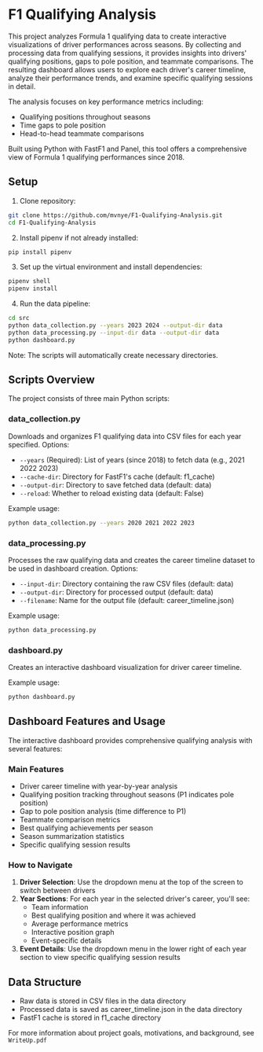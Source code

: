 # F1 Qualifying Analysis

This project analyzes Formula 1 qualifying data to create interactive visualizations of driver performances across seasons. By collecting and processing data from qualifying sessions, it provides insights into drivers' qualifying positions, gaps to pole position, and teammate comparisons. The resulting dashboard allows users to explore each driver's career timeline, analyze their performance trends, and examine specific qualifying sessions in detail. 

The analysis focuses on key performance metrics including:
- Qualifying positions throughout seasons
- Time gaps to pole position
- Head-to-head teammate comparisons

Built using Python with FastF1 and Panel, this tool offers a comprehensive view of Formula 1 qualifying performances since 2018.

## Setup
1. Clone repository:
```bash
git clone https://github.com/mvnye/F1-Qualifying-Analysis.git
cd F1-Qualifying-Analysis
```

2. Install pipenv if not already installed:
```bash
pip install pipenv
```

3. Set up the virtual environment and install dependencies:
```bash
pipenv shell
pipenv install
```

4. Run the data pipeline:
```bash
cd src
python data_collection.py --years 2023 2024 --output-dir data
python data_processing.py --input-dir data --output-dir data
python dashboard.py
```

Note: The scripts will automatically create necessary directories.

## Scripts Overview
The project consists of three main Python scripts:

### data_collection.py
Downloads and organizes F1 qualifying data into CSV files for each year specified. Options:
- `--years` (Required): List of years (since 2018) to fetch data (e.g., 2021 2022 2023)
- `--cache-dir`: Directory for FastF1's cache (default: f1_cache)
- `--output-dir`: Directory to save fetched data (default: data)
- `--reload`: Whether to reload existing data (default: False)

Example usage:
```bash
python data_collection.py --years 2020 2021 2022 2023
```

### data_processing.py
Processes the raw qualifying data and creates the career timeline dataset to be used in dashboard creation. Options:
- `--input-dir`: Directory containing the raw CSV files (default: data)
- `--output-dir`: Directory for processed output (default: data)
- `--filename`: Name for the output file (default: career_timeline.json)

Example usage:
```bash
python data_processing.py 
```

### dashboard.py
Creates an interactive dashboard visualization for driver career timeline.

Example usage:
```bash
python dashboard.py 
```

## Dashboard Features and Usage
The interactive dashboard provides comprehensive qualifying analysis with several features:

### Main Features
- Driver career timeline with year-by-year analysis
- Qualifying position tracking throughout seasons (P1 indicates pole position)
- Gap to pole position analysis (time difference to P1)
- Teammate comparison metrics
- Best qualifying achievements per season
- Season summarization statistics
- Specific qualifying session results 

### How to Navigate
1. **Driver Selection**: Use the dropdown menu at the top of the screen to switch between drivers
2. **Year Sections**: For each year in the selected driver's career, you'll see:
   - Team information
   - Best qualifying position and where it was achieved
   - Average performance metrics
   - Interactive position graph
   - Event-specific details
3. **Event Details**: Use the dropdown menu in the lower right of each year section to view specific qualifying session results

## Data Structure
- Raw data is stored in CSV files in the data directory
- Processed data is saved as career_timeline.json in the data directory
- FastF1 cache is stored in f1_cache directory

For more information about project goals, motivations, and background, see `WriteUp.pdf`
